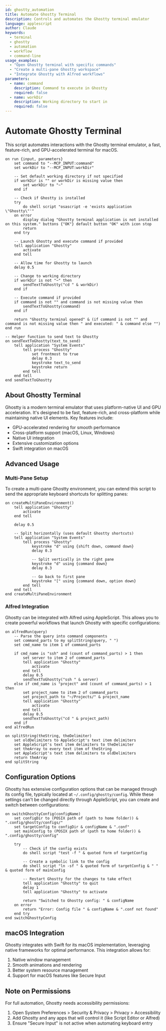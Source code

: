 ```yaml
---
id: ghostty_automation
title: Automate Ghostty Terminal
description: Controls and automates the Ghostty terminal emulator
language: applescript
author: Claude
keywords:
  - terminal
  - ghostty
  - automation
  - workflow
  - command-line
usage_examples:
  - "Open Ghostty terminal with specific commands"
  - "Create a multi-pane Ghostty workspace"
  - "Integrate Ghostty with Alfred workflows"
parameters:
  - name: command
    description: Command to execute in Ghostty
    required: false
  - name: workDir
    description: Working directory to start in
    required: false
---
```


# Automate Ghostty Terminal

This script automates interactions with the Ghostty terminal emulator, a fast, feature-rich, and GPU-accelerated terminal for macOS.

```applescript
on run {input, parameters}
    set command to "--MCP_INPUT:command"
    set workDir to "--MCP_INPUT:workDir"
    
    -- Set default working directory if not specified
    if workDir is "" or workDir is missing value then
        set workDir to "~"
    end if
    
    -- Check if Ghostty is installed
    try
        do shell script "osascript -e 'exists application \"Ghostty\"'"
    on error
        display dialog "Ghostty terminal application is not installed on this system." buttons {"OK"} default button "OK" with icon stop
        return
    end try
    
    -- Launch Ghostty and execute command if provided
    tell application "Ghostty"
        activate
    end tell
    
    -- Allow time for Ghostty to launch
    delay 0.5
    
    -- Change to working directory
    if workDir is not "~" then
        sendTextToGhostty("cd " & workDir)
    end if
    
    -- Execute command if provided
    if command is not "" and command is not missing value then
        sendTextToGhostty(command)
    end if
    
    return "Ghostty terminal opened" & (if command is not "" and command is not missing value then " and executed: " & command else "")
end run

-- Helper function to send text to Ghostty
on sendTextToGhostty(text_to_send)
    tell application "System Events"
        tell process "Ghostty"
            set frontmost to true
            delay 0.3
            keystroke text_to_send
            keystroke return
        end tell
    end tell
end sendTextToGhostty
```

## About Ghostty Terminal

Ghostty is a modern terminal emulator that uses platform-native UI and GPU acceleration. It's designed to be fast, feature-rich, and cross-platform while maintaining native UI elements. Key features include:

- GPU-accelerated rendering for smooth performance
- Cross-platform support (macOS, Linux, Windows)
- Native UI integration
- Extensive customization options
- Swift integration on macOS

## Advanced Usage

### Multi-Pane Setup

To create a multi-pane Ghostty environment, you can extend this script to send the appropriate keyboard shortcuts for splitting panes:

```applescript
on createMultiPaneEnvironment()
    tell application "Ghostty"
        activate
    end tell
    
    delay 0.5
    
    -- Split horizontally (uses default Ghostty shortcuts)
    tell application "System Events"
        tell process "Ghostty"
            keystroke "d" using {shift down, command down}
            delay 0.3
            
            -- Split vertically in the right pane
            keystroke "d" using {command down}
            delay 0.3
            
            -- Go back to first pane
            keystroke "[" using {command down, option down}
        end tell
    end tell
end createMultiPaneEnvironment
```

### Alfred Integration

Ghostty can be integrated with Alfred using AppleScript. This allows you to create powerful workflows that launch Ghostty with specific configurations:

```applescript
on alfredRun(query)
    -- Parse the query into command components
    set command_parts to my splitString(query, " ")
    set cmd_name to item 1 of command_parts
    
    if cmd_name is "ssh" and (count of command_parts) > 1 then
        set server to item 2 of command_parts
        tell application "Ghostty"
            activate
        end tell
        delay 0.5
        sendTextToGhostty("ssh " & server)
    else if cmd_name is "project" and (count of command_parts) > 1 then
        set project_name to item 2 of command_parts
        set project_path to "~/Projects/" & project_name
        tell application "Ghostty"
            activate
        end tell
        delay 0.5
        sendTextToGhostty("cd " & project_path)
    end if
end alfredRun

on splitString(theString, theDelimiter)
    set oldDelimiters to AppleScript's text item delimiters
    set AppleScript's text item delimiters to theDelimiter
    set theArray to every text item of theString
    set AppleScript's text item delimiters to oldDelimiters
    return theArray
end splitString
```

## Configuration Options

Ghostty has extensive configuration options that can be managed through its config file, typically located at `~/.config/ghostty/config`. While these settings can't be changed directly through AppleScript, you can create and switch between configurations:

```applescript
on switchGhosttyConfig(configName)
    set configDir to (POSIX path of (path to home folder)) & ".config/ghostty/configs/"
    set targetConfig to configDir & configName & ".conf"
    set mainConfig to (POSIX path of (path to home folder)) & ".config/ghostty/config"
    
    try
        -- Check if the config exists
        do shell script "test -f " & quoted form of targetConfig
        
        -- Create a symbolic link to the config
        do shell script "ln -sf " & quoted form of targetConfig & " " & quoted form of mainConfig
        
        -- Restart Ghostty for the changes to take effect
        tell application "Ghostty" to quit
        delay 1
        tell application "Ghostty" to activate
        
        return "Switched to Ghostty config: " & configName
    on error
        return "Error: Config file " & configName & ".conf not found"
    end try
end switchGhosttyConfig
```

## macOS Integration

Ghostty integrates with Swift for its macOS implementation, leveraging native frameworks for optimal performance. This integration allows for:

1. Native window management
2. Smooth animations and rendering
3. Better system resource management
4. Support for macOS features like Secure Input

## Note on Permissions

For full automation, Ghostty needs accessibility permissions:

1. Open System Preferences > Security & Privacy > Privacy > Accessibility
2. Add Ghostty and any apps that will control it (like Script Editor or Alfred)
3. Ensure "Secure Input" is not active when automating keyboard entry